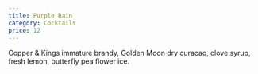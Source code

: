 ```yaml
---
title: Purple Rain
category: Cocktails
price: 12
---
```


Copper & Kings immature brandy, Golden Moon dry curacao, clove syrup, fresh lemon, butterfly pea flower ice.
